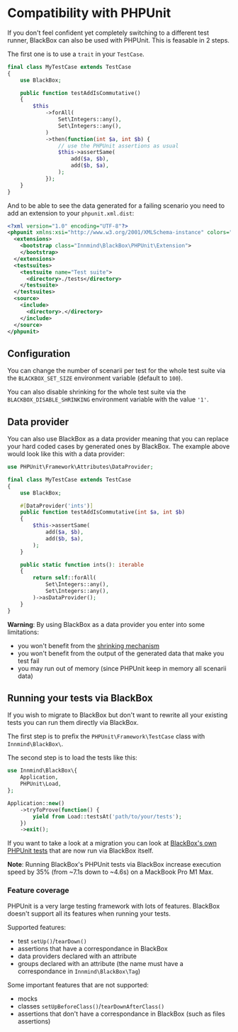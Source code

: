 # Compatibility with PHPUnit

If you don't feel confident yet completely switching to a different test runner, BlackBox can also be used with PHPUnit. This is feasable in 2 steps.

The first one is to use a `trait` in your `TestCase`.

```php
final class MyTestCase extends TestCase
{
    use BlackBox;

    public function testAddIsCommutative()
    {
        $this
            ->forAll(
                Set\Integers::any(),
                Set\Integers::any(),
            )
            ->then(function(int $a, int $b) {
                // use the PHPUnit assertions as usual
                $this->assertSame(
                    add($a, $b),
                    add($b, $a),
                );
            });
    }
}
```

And to be able to see the data generated for a failing scenario you need to add an extension to your `phpunit.xml.dist`:

```xml
<?xml version="1.0" encoding="UTF-8"?>
<phpunit xmlns:xsi="http://www.w3.org/2001/XMLSchema-instance" colors="true" bootstrap="vendor/autoload.php" xsi:noNamespaceSchemaLocation="https://schema.phpunit.de/10.1/phpunit.xsd">
  <extensions>
    <bootstrap class="Innmind\BlackBox\PHPUnit\Extension">
    </bootstrap>
  </extensions>
  <testsuites>
    <testsuite name="Test suite">
      <directory>./tests</directory>
    </testsuite>
  </testsuites>
  <source>
    <include>
      <directory>.</directory>
    </include>
  </source>
</phpunit>
```

## Configuration

You can change the number of scenarii per test for the whole test suite via the `BLACKBOX_SET_SIZE` environment variable (default to `100`).

You can also disable shrinking for the whole test suite via the `BLACKBOX_DISABLE_SHRINKING` environment variable with the value `'1'`.

## Data provider

You can also use BlackBox as a data provider meaning that you can replace your hard coded cases by generated ones by BlackBox. The example above would look like this with a data provider:

```php
use PHPUnit\Framework\Attributes\DataProvider;

final class MyTestCase extends TestCase
{
    use BlackBox;

    #[DataProvider('ints')]
    public function testAddIsCommutative(int $a, int $b)
    {
        $this->assertSame(
            add($a, $b),
            add($b, $a),
        );
    }

    public static function ints(): iterable
    {
        return self::forAll(
            Set\Integers::any(),
            Set\Integers::any(),
        )->asDataProvider();
    }
}
```

**Warning**: By using BlackBox as a data provider you enter into some limitations:
- you won't benefit from the [shrinking mechanism](proof.md#the-power-of-shrinking)
- you won't benefit from the output of the generated data that make you test fail
- you may run out of memory (since PHPUnit keep in memory all scenarii data)

## Running your tests via BlackBox

If you wish to migrate to BlackBox but don't want to rewrite all your existing tests you can run them directly via BlackBox.

The first step is to prefix the `PHPUnit\Framework\TestCase` class with `Innmind\BlackBox\`.

The second step is to load the tests like this:

```php
use Innmind\BlackBox\{
    Application,
    PHPUnit\Load,
};

Application::new()
    ->tryToProve(function() {
        yield from Load::testsAt('path/to/your/tests');
    })
    ->exit();
```

If you want to take a look at a migration you can look at [BlackBox's own PHPUnit tests](../tests/) that are now run via BlackBox itself.

**Note**: Running BlackBox's PHPUnit tests via BlackBox increase execution speed by 35% (from ~7.1s down to ~4.6s) on a MackBook Pro M1 Max.

### Feature coverage

PHPUnit is a very large testing framework with lots of features. BlackBox doesn't support all its features when running your tests.

Supported features:
- test `setUp()`/`tearDown()`
- assertions that have a correspondance in BlackBox
- data providers declared with an attribute
- groups declared with an attribute (the name must have a correspondance in `Innmind\BlackBox\Tag`)

Some important features that are not supported:
- mocks
- classes `setUpBeforeClass()`/`tearDownAfterClass()`
- assertions that don't have a correspondance in BlackBox (such as files assertions)
